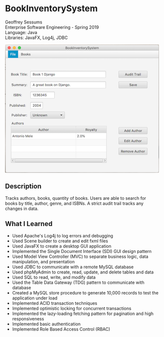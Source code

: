 # BookInventorySystem

Geoffrey Sessums  
Enterprise Software Engineering - Spring 2019  
Language: Java  
Libraries: JavaFX, Log4j, JDBC

![alt text](https://github.com/geoffreysessums/BookInventorySystem/blob/master/screenshots/book_detail_view.png "Book Detail View")


## Description

Tracks authors, books, quantity of books. Users are able to search for books by title, author, genre, and ISBNs. A strict audit trail tracks any changes in data.

## What I Learned

* Used Apache's Log4j to log errors and debugging
* Used Scene builder to create and edit fxml files
* Used JavaFX to create a desktop GUI application
* Implemented the Single Document Interface (SDI) GUI design pattern
* Used Model View Controller (MVC) to separate business logic, data manipulation, and presentation
* Used JDBC to communicate with a remote MySQL database
* Used phpMyAdmin to create, read, update, and delete tables and data
* Used SQL to read, write, and modify data
* Used the Table Data Gateway (TDG) pattern to communicate with database
* Created a MySQL store procedure to generate 10,000 records to test the application under load
* Implemented ACID transaction techniques
* Implemented optimistic locking for concurrent transactions
* Implemented the lazy-loading fetching pattern for pagination and high responsiveness
* Implemented basic authentication
* Implemented Role Based Access Control (RBAC)
